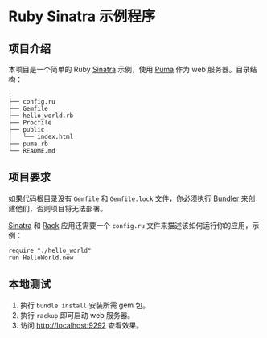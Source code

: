 # Ruby Sinatra 示例程序

## 项目介绍

本项目是一个简单的 Ruby [Sinatra](http://www.sinatrarb.com) 示例，使用 [Puma](http://puma.io/) 作为 web 服务器。目录结构：

```
.
├── config.ru
├── Gemfile
├── hello_world.rb
├── Procfile
├── public
│   └── index.html
├── puma.rb
└── README.md
```

## 项目要求

如果代码根目录没有 `Gemfile` 和 `Gemfile.lock` 文件，你必须执行 [Bundler](http://bundler.io) 来创建他们，否则项目将无法部署。

[Sinatra](http://www.sinatrarb.com) 和 [Rack](http://rack.github.io) 应用还需要一个 `config.ru` 文件来描述该如何运行你的应用，示例：

```
require "./hello_world"
run HelloWorld.new
```

## 本地测试

1. 执行 `bundle install` 安装所需 gem 包。
2. 执行 `rackup` 即可启动 web 服务器。
3. 访问 <http://localhost:9292> 查看效果。